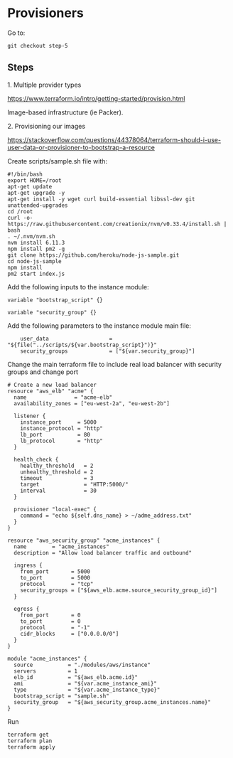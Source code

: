 # Provisioners

Go to:

```
git checkout step-5
```

## Steps

1\. Multiple provider types

https://www.terraform.io/intro/getting-started/provision.html

Image-based infrastructure (ie Packer).

2\. Provisioning our images

https://stackoverflow.com/questions/44378064/terraform-should-i-use-user-data-or-provisioner-to-bootstrap-a-resource

Create scripts/sample.sh file with:

```
#!/bin/bash
export HOME=/root
apt-get update
apt-get upgrade -y
apt-get install -y wget curl build-essential libssl-dev git unattended-upgrades
cd /root
curl -o- https://raw.githubusercontent.com/creationix/nvm/v0.33.4/install.sh | bash
. ~/.nvm/nvm.sh
nvm install 6.11.3
npm install pm2 -g
git clone https://github.com/heroku/node-js-sample.git
cd node-js-sample
npm install
pm2 start index.js
```

Add the following inputs to the instance module:

```
variable "bootstrap_script" {}

variable "security_group" {}
```

Add the following parameters to the instance module main file:

```
    user_data                   = "${file("../scripts/${var.bootstrap_script}")}"
    security_groups             = ["${var.security_group}"]
```

Change the main terraform file to include real load balancer with security groups and change port

```
# Create a new load balancer
resource "aws_elb" "acme" {
  name               = "acme-elb"
  availability_zones = ["eu-west-2a", "eu-west-2b"]

  listener {
    instance_port     = 5000
    instance_protocol = "http"
    lb_port           = 80
    lb_protocol       = "http"
  }

  health_check {
    healthy_threshold   = 2
    unhealthy_threshold = 2
    timeout             = 3
    target              = "HTTP:5000/"
    interval            = 30
  }

  provisioner "local-exec" {
    command = "echo ${self.dns_name} > ~/adme_address.txt"
  }
}

resource "aws_security_group" "acme_instances" {
  name        = "acme_instances"
  description = "Allow load balancer traffic and outbound"

  ingress {
    from_port       = 5000
    to_port         = 5000
    protocol        = "tcp"
    security_groups = ["${aws_elb.acme.source_security_group_id}"]
  }

  egress {
    from_port       = 0
    to_port         = 0
    protocol        = "-1"
    cidr_blocks     = ["0.0.0.0/0"]
  }
}

module "acme_instances" {
  source           = "./modules/aws/instance"
  servers          = 1
  elb_id           = "${aws_elb.acme.id}"
  ami              = "${var.acme_instance_ami}"
  type             = "${var.acme_instance_type}"
  bootstrap_script = "sample.sh"
  security_group   = "${aws_security_group.acme_instances.name}"
}
```

Run

```
terraform get
terraform plan
terraform apply
```
